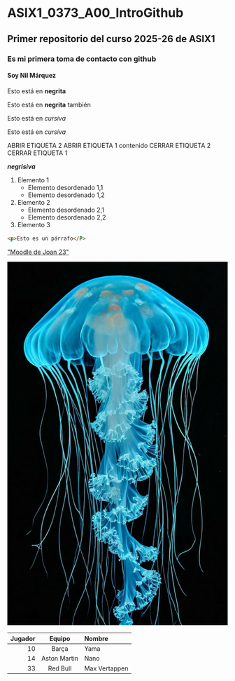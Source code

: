 # ASIX1_0373_A00_IntroGithub
## Primer repositorio del curso 2025-26 de ASIX1
### Es mi primera toma de contacto con github
#### Soy Nil Márquez 

Esto está en __negrita__ 

Esto está en **negrita** también

Esto está en _cursiva_ 

Esto está en *cursiva*

ABRIR ETiQUETA 2
    ABRIR ETIQUETA 1
        contenido 
    CERRAR ETIQUETA 2 
CERRAR ETIQUETA 1

**_negrisiva_**

1. Elemento 1
    * Elemento desordenado 1,1
    * Elemento desordenado 1,2 
2. Elemento 2 
    * Elemento desordenado 2,1 
    * Elemento desordenado 2,2
3. Elemento 3

```html
<p>Esto es un párrafo</P>
```

["Moodle de Joan 23"](https://moodle4.net.fje.edu/my/courses.php "texto adicional")

![alt text](./f67d571c64be87bb19e6d3bfac1b81d7.jpg "Imagen medusa de un archivo")

| Jugador | Equipo | Nombre |
|-----------:|:----------:|:-----------------|
| 10 | Barça | Yama |
| 14 | Aston Martin | Nano |
| 33 | Red Bull | Max Vertappen |
